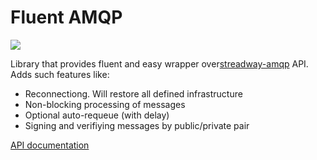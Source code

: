 # Fluent AMQP
[![](https://godoc.org/github.com/reddec/fluent-amqp?status.svg)](https://godoc.org/github.com/reddec/fluent-amqp)

Library that provides fluent and easy wrapper over[streadway-amqp](https://github.com/streadway/amqp) API.
Adds such features like:

- Reconnectiong. Will restore all defined infrastructure
- Non-blocking processing of messages
- Optional auto-requeue (with delay)
- Signing and verifiying messages by public/private pair

[API documentation](https://godoc.org/github.com/reddec/fluent-amqp)
